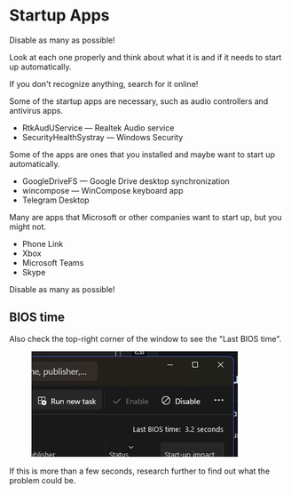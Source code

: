 # Startup Apps

Disable as many as possible!

Look at each one properly and think about what it is and if it needs to start up automatically.

If you don't recognize anything, search for it online!

Some of the startup apps are necessary, such as audio controllers and antivirus apps.

* RtkAudUService — Realtek Audio service
* SecurityHealthSystray — Windows Security

Some of the apps are ones that you installed and maybe want to start up automatically.

* GoogleDriveFS — Google Drive desktop synchronization
* wincompose — WinCompose keyboard app
* Telegram Desktop

Many are apps that Microsoft or other companies want to start up, but you might not.

* Phone Link&#x20;
* Xbox
* Microsoft Teams
* Skype

Disable as many as possible!

## BIOS time

Also check the top-right corner of the window to see the "Last BIOS time".

<figure><img src="../.gitbook/assets/image (5) (1).png" alt=""><figcaption></figcaption></figure>

If this is more than a few seconds, research further to find out what the problem could be.
